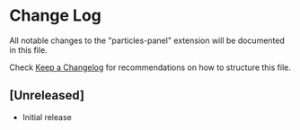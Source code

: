 # Change Log

All notable changes to the "particles-panel" extension will be documented in this file.

Check [Keep a Changelog](http://keepachangelog.com/) for recommendations on how to structure this file.

## [Unreleased]

- Initial release